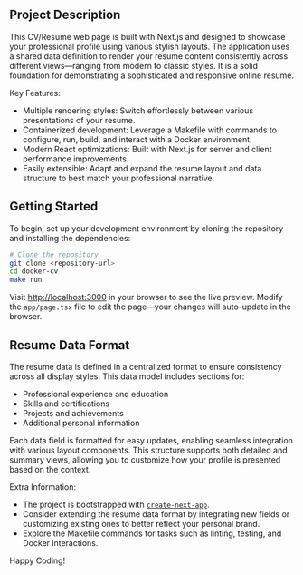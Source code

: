 ## Project Description

This CV/Resume web page is built with Next.js and designed to showcase your professional profile using various stylish layouts. The application uses a shared data definition to render your resume content consistently across different views—ranging from modern to classic styles. It is a solid foundation for demonstrating a sophisticated and responsive online resume.

Key Features:
- Multiple rendering styles: Switch effortlessly between various presentations of your resume.
- Containerized development: Leverage a Makefile with commands to configure, run, build, and interact with a Docker environment.
- Modern React optimizations: Built with Next.js for server and client performance improvements.
- Easily extensible: Adapt and expand the resume layout and data structure to best match your professional narrative.

## Getting Started

To begin, set up your development environment by cloning the repository and installing the dependencies:

```bash
# Clone the repository
git clone <repository-url>
cd docker-cv
make run
```

Visit [http://localhost:3000](http://localhost:3000) in your browser to see the live preview. Modify the `app/page.tsx` file to edit the page—your changes will auto-update in the browser.

## Resume Data Format

The resume data is defined in a centralized format to ensure consistency across all display styles. This data model includes sections for:
- Professional experience and education
- Skills and certifications
- Projects and achievements
- Additional personal information

Each data field is formatted for easy updates, enabling seamless integration with various layout components. This structure supports both detailed and summary views, allowing you to customize how your profile is presented based on the context.

Extra Information:
- The project is bootstrapped with [`create-next-app`](https://nextjs.org/docs/app/api-reference/cli/create-next-app).
- Consider extending the resume data format by integrating new fields or customizing existing ones to better reflect your personal brand.
- Explore the Makefile commands for tasks such as linting, testing, and Docker interactions.

Happy Coding!
